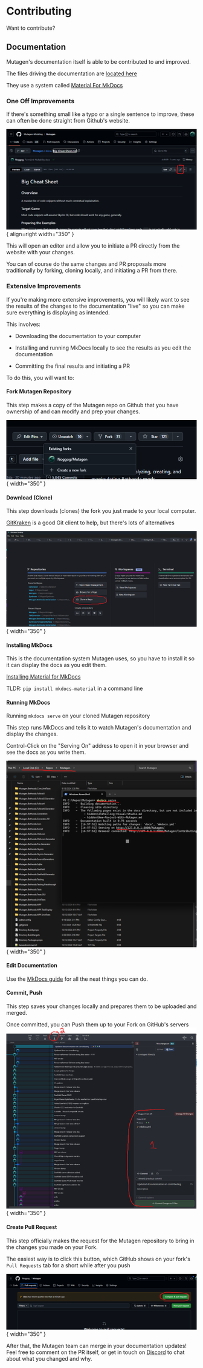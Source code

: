 # Contributing
Want to contribute?

## Documentation
Mutagen's documentation itself is able to be contributed to and improved.

The files driving the documentation are [located here](https://github.com/Mutagen-Modding/Mutagen/tree/dev/docs)

They use a system called [Material For MkDocs](https://squidfunk.github.io/mkdocs-material/)

### One Off Improvements
If there's something small like a typo or a single sentence to improve, these can often be done straight from Github's website.

![Updating Docs from Github](images/Editing-Docs-On-Github.png){ align=right width="350" }

This will open an editor and allow you to initiate a PR directly from the website with your changes.

You can of course do the same changes and PR proposals more traditionally by forking, cloning locally, and initiating a PR from there.

### Extensive Improvements
If you're making more extensive improvements, you will likely want to see the results of the changes to the documentation "live" so you can make sure everything is displaying as intended.

This involves:

- Downloading the documentation to your computer

- Installing and running MkDocs locally to see the results as you edit the documentation

- Committing the final results and initiating a PR

To do this, you will want to:

#### Fork Mutagen Repository

This step makes a copy of the Mutagen repo on Github that you have ownership of and can modify and prep your changes.

![Forking Mutagen](images/forking.png){ width="350" }

#### Download (Clone)

This step downloads (clones) the fork you just made to your local computer.

[GitKraken](https://www.gitkraken.com/) is a good Git client to help, but there's lots of alternatives

![Cloning](images/cloning.png){ width="350" }

#### Installing MkDocs
This is the documentation system Mutagen uses, so you have to install it so it can display the docs as you edit them.

[Installing Material for MkDocs](https://squidfunk.github.io/mkdocs-material/getting-started/)

TLDR: `pip install mkdocs-material` in a command line

#### Running MkDocs
Running `mkdocs serve` on your cloned Mutagen repository 

This step runs MkDocs and tells it to watch Mutagen's documentation and display the changes.   

Control-Click on the "Serving On" address to open it in your browser and see the docs as you write them.

![Running MkDocs](images/mkdocs-serve.png){ width="350" }


#### Edit Documentation

Use the [MkDocs guide](https://squidfunk.github.io/mkdocs-material/reference/) for all the neat things you can do.

#### Commit, Push

This step saves your changes locally and prepares them to be uploaded and merged.

Once committed, you can Push them up to your Fork on GitHub's servers
![Commit Changes](images/committing.png){ width="350" }

#### Create Pull Request
This step officially makes the request for the Mutagen repository to bring in the changes you made on your Fork.

The easiest way is to click this button, which GitHub shows on your fork's `Pull Requests` tab for a short while after you push

![Creating PR](images/creating-PR.png){ width="350" }

After that, the Mutagen team can merge in your documentation updates!   Feel free to comment on the PR itself, or get in touch on [Discord](https://discord.gg/53KMEsW) to chat about what you changed and why.


